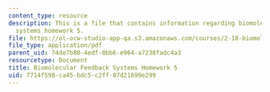 ```yaml
---
content_type: resource
description: This is a file that contains information regarding biomolecular feedback
  systems homework 5.
file: https://ol-ocw-studio-app-qa.s3.amazonaws.com/courses/2-18-biomolecular-feedback-systems-spring-2015/7714f598ca45bdc5c2ff87d21699e299_MIT2_18S15_Homework_5.pdf
file_type: application/pdf
parent_uid: 74de7b80-4edf-0bb6-e964-a7238fadc4a3
resourcetype: Document
title: Biomolecular Feedback Systems Homework 5
uid: 7714f598-ca45-bdc5-c2ff-87d21699e299
---
```

